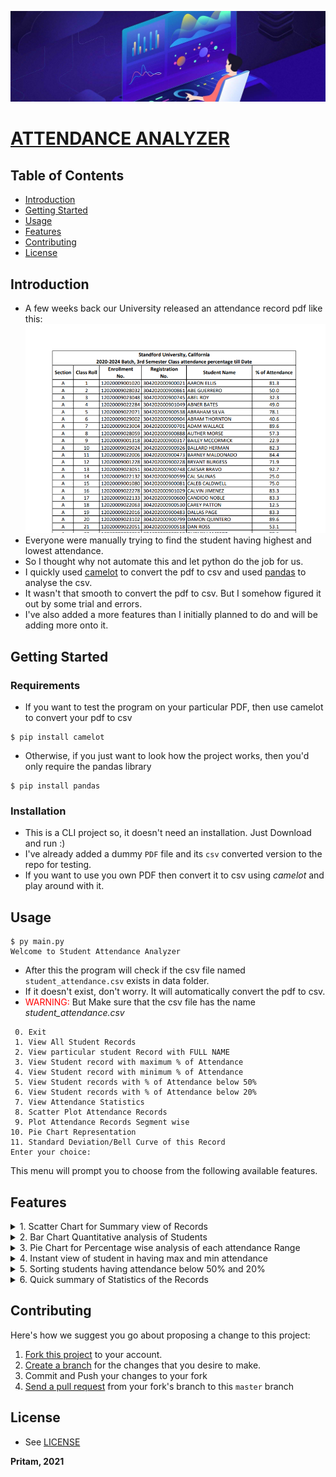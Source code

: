 ![](previews/attendance_visualizer.jpg)

# [ATTENDANCE ANALYZER]

## Table of Contents

- [Introduction](#introduction)
- [Getting Started](#getting-started)
- [Usage](#usage)
- [Features](#features)
- [Contributing](#contributing)
- [License](#license)

## Introduction

- A few weeks back our University released an attendance record pdf like this:
  ![](previews/pdf_preview.png)
- Everyone were manually trying to find the student having highest and lowest attendance.
- So I thought why not automate this and let python do the job for us.
- I quickly used [camelot] to convert the pdf to csv and used [pandas] to analyse the csv.
- It wasn't that smooth to convert the pdf to csv. But I somehow figured it out by some trial and errors.
- I've also added a more features than I initially planned to do and will be adding more onto it.

## Getting Started

### Requirements

- If you want to test the program on your particular PDF, then use camelot to convert your pdf to csv

```shell
$ pip install camelot
```

- Otherwise, if you just want to look how the project works, then you'd only require the pandas library

```shell
$ pip install pandas
```

### Installation

- This is a CLI project so, it doesn't need an installation. Just Download and run :)
- I've already added a dummy `PDF` file and its `csv` converted version to the repo for testing.
- If you want to use you own PDF then convert it to csv using _camelot_ and play around with it.

## Usage

```shell
$ py main.py
Welcome to Student Attendance Analyzer
```

- After this the program will check if the csv file named `student_attendance.csv` exists in data folder.
- If it doesn't exist, don't worry. It will automatically convert the pdf to csv.
- <span style="color:red"> WARNING: </span>But Make sure that the csv file has the name <i> student_attendance.csv </i>

```shell
 0. Exit
 1. View All Student Records
 2. View particular student Record with FULL NAME
 3. View Student record with maximum % of Attendance
 4. View Student record with minimum % of Attendance
 5. View Student records with % of Attendance below 50%
 6. View Student records with % of Attendance below 20%
 7. View Attendance Statistics
 8. Scatter Plot Attendance Records
 9. Plot Attendance Records Segment wise
10. Pie Chart Representation
11. Standard Deviation/Bell Curve of this Record
Enter your choice:
```

This menu will prompt you to choose from the following available features.

## Features

<details>
<summary> 1. Scatter Chart for Summary view of Records </summary>
All Records are grouped with a Coloured which signify the current situation of attendance to simplify 
viewing at a glance. <br><br>

<img src="previews/Figure_1.png" alt="Scatter Plot of Student Records">
</details>  

<details>
<summary> 2. Bar Chart Quantitative analysis of Students </summary>
You can also Quantitatively visualize how many students fall on each attendance range <br><br>

<img src="previews/Figure_3.png" alt="Bar Plot of Student Records">
</details>  

<details>
<summary> 3. Pie Chart for Percentage wise analysis of each attendance Range </summary>
If you need get a glance of what percentage of student overall 
form a particular attendance sector then use the pie chart <br><br>

<img src="previews/Figure_2.png" alt="Pie Plot of Student Records">
</details>  

<details>
<summary> 4. Instant view of student in having max and min attendance </summary>

<div class="language-shell highlighter-rouge"><div class="highlight"><pre class="highlight"><code>Enter your choice: 3  
<br>
Students having maximum % of Attendance:
F 34 12020009001102 304202000900103 HENERY TANNER 97.9
<br>
Enter your choice: 4  
<br>
Student(s) having minimum % of Attendance:
K 41 12020009001262 304202000900262 LUIS CHARLES 6.5
</code></pre></div></div>
</details>

<details>
<summary> 5. Sorting students having attendance below 50% and 20% </summary>
This will be helpful to quickly recognize students who are in danger and would need to 
improve their attendance quickly.<br>

<div class="language-shell highlighter-rouge"><div class="highlight"><pre class="highlight"><code>Enter your choice: 5
<br>
Students having (% of Attendance <= 50%):
A 2 12020009028032 304202000900861 ABE GUERRERO 50.0
A 3 12020009023048 304202000900745 ABEL ROY 32.3
A 4 12020009022284 304202000901049 ABNER BATES 49.0
:         :             :           :            :
:         :             :           :            : 
L 67 12020009001283 304202000900283 WONG VELEZ 39.1
L 70 12020009023112 304202000900809 WYATT HAMMOND 25.0
<br>
Enter your choice: 6
<br>
Students in danger zone (% of Attendance <= 20%):
A 18 12020009022063 304202000900530 CAREY PATTON 12.5
A 25 12020009022025 304202000900492 EARLY HOOVER 10.4
A 34 12020009022285 304202000901050 GARFIELD GONZALES 10.4
:         :             :           :            :
:         :             :           :            :
L 64 12020009001224 304202000900224 WINFIELD GRIFFIN 7.6
L 66 12020009001122 304202000900122 WM BUCHANAN 17.4
</code></pre></div></div>
</details>

<details>

<summary> 6. Quick summary of Statistics of the Records </summary>

<div class="language-shell highlighter-rouge"><div class="highlight"><pre class="highlight"><code>Enter your choice: 7
<br>
Minimum % of Attendance is 6.5 
Maximum % of Attendance is 97.9 
Mean % of Attendance is 67.03 
Median % of Attendance is 75.00 
Mode % of Attendance is 75.0 
Variance of % of Attendance is 497.43 
Standard Deviation of % of Attendance is 22.30
</code></pre></div></div>
</details>

## Contributing

Here's how we suggest you go about proposing a change to this project:

1. [Fork this project] to your account.
2. [Create a branch] for the changes that you desire to make.
3. Commit and Push your changes to your fork
4. [Send a pull request] from your fork's branch to this `master` branch

## License

- See [LICENSE]

**Pritam, 2021**


<!-- Links -->

[license]: https://github.com/warmachine028/Attendance-Analyzer/blob/main/LICENSE

[camelot]: https://camelot-py.readthedocs.io/en/master/index.html

[pandas]: https://pandas.pydata.org/

[Fork this project]: https://docs.github.com/en/get-started/quickstart/fork-a-repo

[Create a branch]: https://help.github.com/articles/creating-and-deleting-branches-within-your-repository

[Send a pull request]: https://help.github.com/articles/using-pull-requests/

[Attendance Analyzer]: https://warmachine028.github.io/Attendance-Analyzer
